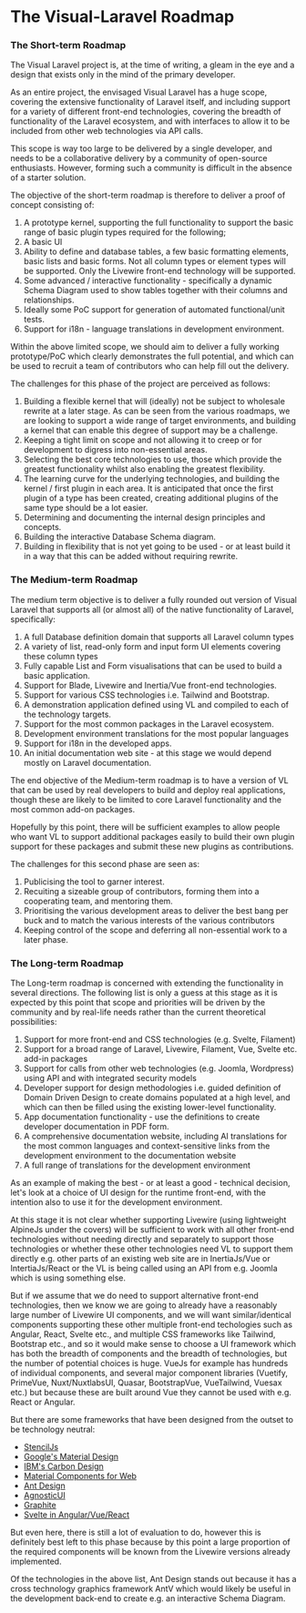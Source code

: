 # The Visual-Laravel Roadmap

### The Short-term Roadmap

The Visual Laravel project is, at the time of writing, a gleam in the eye and a design that exists only in the mind of the primary developer.

As an entire project, the envisaged Visual Laravel has a huge scope, 
covering the extensive functionality of Laravel itself,
and including support for a variety of different front-end technologies,
covering the breadth of functionality of the Laravel ecosystem,
and with interfaces to allow it to be included from other web technologies 
via API calls.

This scope is way too large to be delivered by a single developer, 
and needs to be a collaborative delivery by a community of open-source enthusiasts.
However, forming such a community is difficult in the absence of a starter solution.

The objective of the short-term roadmap is therefore to deliver a proof of concept
consisting of:

1. A prototype kernel, supporting the full functionality to support
   the basic range of basic plugin types required for the following; 
2. A basic UI
3. Ability to define and database tables, a few basic formatting elements, basic lists and basic forms.
   Not all column types or element types will be supported.
   Only the Livewire front-end technology will be supported.
4. Some advanced / interactive functionality - specifically a dynamic Schema Diagram used to show tables together with their columns and relationships.
5. Ideally some PoC support for generation of automated functional/unit tests.
6. Support for i18n - language translations in development environment.

Within the above limited scope, we should aim to deliver a fully working prototype/PoC which clearly demonstrates the full potential, 
and which can be used to recruit a team of contributors who can help fill out the delivery.

The challenges for this phase of the project are perceived as follows:

1. Building a flexible kernel that will (ideally) not be subject to wholesale rewrite at a later stage.
   As can be seen from the various roadmaps, we are looking to support a wide range of target environments,
   and building a kernel that can enable this degree of support may be a challenge.
2. Keeping a tight limit on scope and not allowing it to creep or for development to digress into non-essential areas.
3. Selecting the best core technologies to use,
   those which provide the greatest functionality whilst also enabling the greatest flexibility.
4. The learning curve for the underlying technologies, and building the kernel / first plugin in each area.
   It is anticipated that once the first plugin of a type has been created,
   creating additional plugins of the same type should be a lot easier.
5. Determining and documenting the internal design principles and concepts.
6. Building the interactive Database Schema diagram.
7. Building in flexibility that is not yet going to be used - or at least build it in a way that this can be added without requiring rewrite.


### The Medium-term Roadmap

The medium term objective is to deliver a fully rounded out version of Visual Laravel that supports all
(or almost all) of the native functionality of Laravel, specifically:

1. A full Database definition domain that supports all Laravel column types
2. A variety of list, read-only form and input form UI elements covering these column types
3. Fully capable List and Form visualisations that can be used to build a basic application.
4. Support for Blade, Livewire and Inertia/Vue front-end technologies.
5. Support for various CSS technologies i.e. Tailwind and Bootstrap.
6. A demonstration application defined using VL and compiled to each of the technology targets.
7. Support for the most common packages in the Laravel ecosystem.
8. Development environment translations for the most popular languages
9. Support for i18n in the developed apps.
10. An initial documentation web site - at this stage we would depend mostly on Laravel documentation.

The end objective of the Medium-term roadmap is to have a version of VL that can be used by real developers to build and deploy real applications,
though these are likely to be limited to core Laravel functionality and the most common add-on packages.

Hopefully by this point, there will be sufficient examples to allow people who want VL to support additional packages
easily to build their own plugin support for these packages and submit these new plugins as contributions.

The challenges for this second phase are seen as:

1. Publicising the tool to garner interest.
2. Recuiting a sizeable group of contributors, forming them into a cooperating team, and mentoring them.
3. Prioritising the various development areas to deliver the best bang per buck and to match the various interests of the various contributors
4. Keeping control of the scope and deferring all non-essential work to a later phase.

### The Long-term Roadmap

The Long-term roadmap is concerned with extending the functionality in several directions. 
The following list is only a guess at this stage as it is expected by this point that 
scope and priorities will be driven by the community and by real-life needs rather than
the current theoretical possibilities:

1. Support for more front-end and CSS technologies (e.g. Svelte, Filament)
2. Support for a broad range of Laravel, Livewire, Filament, Vue, Svelte etc. add-in packages
3. Support for calls from other web technologies (e.g. Joomla, Wordpress) using API and with integrated security models
4. Developer support for design methodologies
   i.e. guided definition of Domain Driven Design to create domains populated at a high level,
   and which can then be filled using the existing lower-level functionality.
5. App documentation functionality - use the definitions to create developer documentation in PDF form.
6. A comprehensive documentation website, including AI translations for the most common languages
   and context-sensitive links from the development environment to the documentation website 
7. A full range of translations for the development environment

As an example of making the best - or at least a good - technical decision, let's look at a choice of UI design for the runtime front-end, 
with the intention also to use it for the development environment.

At this stage it is not clear whether supporting Livewire 
(using lightweight AlpineJs under the covers)
will be sufficient to work with all other front-end technologies 
without needing directly and separately to support those technologies
or whether these other technologies need VL to support them directly
e.g. other parts of an existing web site are in InertiaJs/Vue or IntertiaJs/React
or the VL is being called using an API from e.g. Joomla which is using something else. 

But if we assume that we do need to support alternative front-end technologies, 
then we know we are going to already have a reasonably large number of Livewire UI components, 
and we will want similar/identical components supporting these other multiple front-end techologies 
such as Angular, React, Svelte etc.,
and multiple CSS frameworks like Tailwind, Bootstrap etc.,
and so it would make sense to choose a UI framework which has 
both the breadth of components
and the breadth of technologies,
but the number of potential choices is huge.
VueJs for example has hundreds of individual components, 
and several major component libraries 
(Vuetify, PrimeVue, Nuxt/NuxtlabsUI, Quasar, BootstrapVue, VueTailwind, Vuesax etc.)
but because these are built around Vue they cannot be used with e.g. React or Angular.

But there are some frameworks that have been designed from the outset to be technology neutral:

* [StencilJs](https://stenciljs.com/)
* [Google's Material Design](https://mdbootstrap.com)
* [IBM's Carbon Design](https://carbondesignsystem.com/)
* [Material Components for Web](https://material-components.github.io/material-components-web-catalog/#/)
* [Ant Design](https://ant.design/)
* [AgnosticUI](https://www.agnosticui.com/)
* [Graphite](https://graphitedesignsystem.com/)
* [Svelte in Angular/Vue/React](https://phptuts.github.io/svelte-docs/webcomponents/)

But even here, there is still a lot of evaluation to do, 
however this is definitely best left to this phase because
by this point a large proportion of the required components will be known from the 
Livewire versions already implemented.

Of the technologies in the above list, 
Ant Design stands out because it has a cross technology graphics framework AntV
which would likely be useful in the development back-end to create 
e.g. an interactive Schema Diagram.
